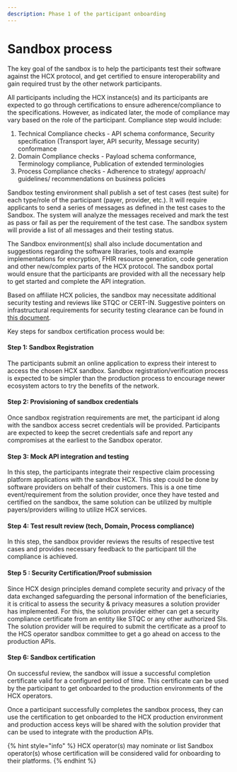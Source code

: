 ```yaml
---
description: Phase 1 of the participant onboarding
---
```


# Sandbox process

The key goal of the sandbox is to help the participants test their software against the HCX protocol, and get certified to ensure interoperability and gain required trust by the other network participants.

All participants including the HCX instance(s) and its participants are expected to go through certifications to ensure adherence/compliance to the specifications. However, as indicated later, the mode of compliance may vary based on the role of the participant. Compliance step would include:

1. Technical Compliance checks - API schema conformance, Security specification (Transport layer, API security, Message security) conformance
2. Domain Compliance checks - Payload schema conformance, Terminology compliance, Publication of extended terminologies
3. Process Compliance checks - Adherence to strategy/ approach/ guidelines/ recommendations on business policies

Sandbox testing environment shall publish a set of test cases (test suite) for each type/role of the participant (payer, provider, etc.). It will require applicants to send a series of messages as defined in the test cases to the Sandbox. The system will analyze the messages received and mark the test as pass or fail as per the requirement of the test case. The sandbox system will provide a list of all messages and their testing status.

The Sandbox environment(s) shall also include documentation and suggestions regarding the software libraries, tools and example implementations for encryption, FHIR resource generation, code generation and other new/complex parts of the HCX protocol. The sandbox portal would ensure that the participants are provided with all the necessary help to get started and complete the API integration.

Based on affiliate HCX policies, the sandbox may necessitate additional security testing and reviews like STQC or CERT-IN. Suggestive pointers on infrastructural requirements for security testing clearance can be found in [this document](https://sandbox.ndhm.gov.in/documents/NDHM\_Secure\_Application\_Development-Reference\_Document.pdf).&#x20;

Key steps for sandbox certification process would be:

#### **Step 1: Sandbox Registration**&#x20;

The participants submit an online application to express their interest to access the chosen HCX sandbox. Sandbox registration/verification process is expected to be simpler than the production process to encourage newer ecosystem actors to try the benefits of the network.

#### **Step 2: Provisioning of sandbox credentials**&#x20;

Once sandbox registration requirements are met, the participant id along with the sandbox access secret credentials will be provided. Participants are expected to keep the secret credentials safe and report any compromises at the earliest to the Sandbox operator.

#### **Step 3: Mock API integration and testing**&#x20;

In this step, the participants integrate their respective claim processing platform applications with the sandbox HCX. This step could be done by software providers on behalf of their customers. This is a one time event/requirement from the solution provider, once they have tested and certified on the sandbox, the same solution can be utilized by multiple payers/providers willing to utilize HCX services.

#### **Step 4: Test result review (tech, Domain, Process compliance)**&#x20;

In this step, the sandbox provider reviews the results of respective test cases and provides necessary feedback to the participant till the compliance is achieved.

#### **Step 5 : Security Certification/Proof submission**&#x20;

Since HCX design principles demand complete security and privacy of the data exchanged safeguarding the personal information of the beneficiaries, it is critical to assess the security & privacy measures a solution provider has implemented. For this, the solution provider either can get a security compliance certificate from an entity like STQC or any other authorized SIs. The solution provider will be required to submit the certificate as a proof to the HCS operator sandbox committee to get a go ahead on access to the production APIs.

#### **Step 6: Sandbox certification**&#x20;

On successful review, the sandbox will issue a successful completion certificate valid for a configured period of time. This certificate can be used by the participant to get onboarded to the production environments of the HCX operators.​

Once a participant successfully completes the sandbox process, they can use the certification to get onboarded to the HCX production environment and production access keys will be shared with the solution provider that can be used to integrate with the production APIs.

{% hint style="info" %}
HCX operator(s) may nominate or list Sandbox operator(s) whose certification will be considered valid for onboarding to their platforms.
{% endhint %}
